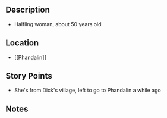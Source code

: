 ## Description
- Halfling woman, about 50 years old
## Location
- [[Phandalin]]
## Story Points
- She's from Dick's village, left to go to Phandalin a while ago
## Notes
